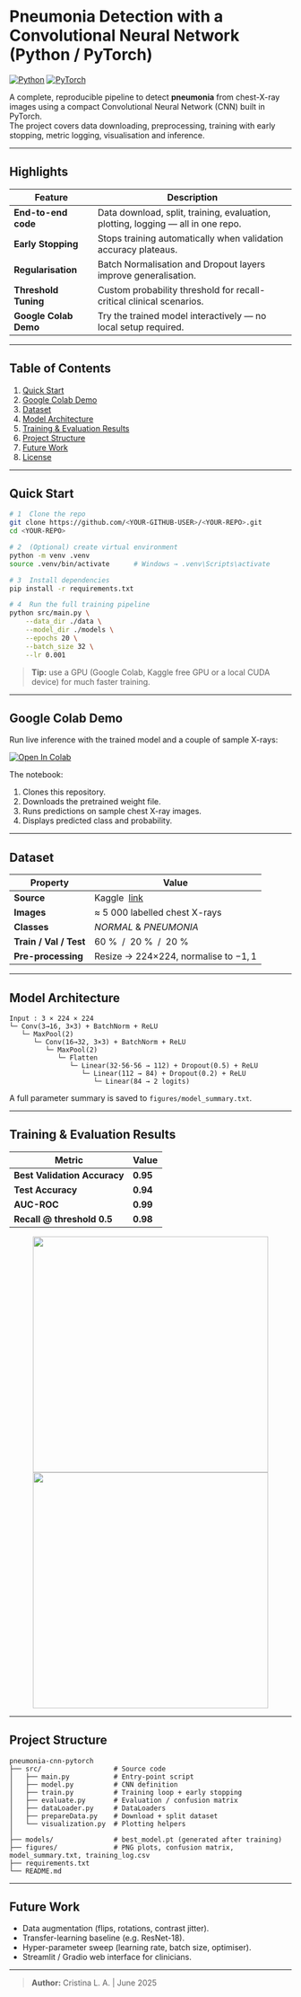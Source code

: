 # Pneumonia Detection with a Convolutional Neural Network (Python / PyTorch)

[![Python](https://img.shields.io/badge/Python-3.9%2B-blue?logo=python)](https://www.python.org/)
[![PyTorch](https://img.shields.io/badge/PyTorch-2.x-EE4C2C?logo=pytorch)](https://pytorch.org/)

A complete, reproducible pipeline to detect **pneumonia** from chest-X-ray images using a compact Convolutional Neural Network (CNN) built in PyTorch.  
The project covers data downloading, preprocessing, training with early stopping, metric logging, visualisation and inference.

---

## Highlights

| Feature | Description |
|---------|-------------|
| **End-to-end code** | Data download, split, training, evaluation, plotting, logging — all in one repo. |
| **Early Stopping** | Stops training automatically when validation accuracy plateaus. |
| **Regularisation** | Batch Normalisation and Dropout layers improve generalisation. |
| **Threshold Tuning** | Custom probability threshold for recall-critical clinical scenarios. |
| **Google Colab Demo** | Try the trained model interactively — no local setup required. |

---

## Table of Contents
1. [Quick Start](#quick-start)  
2. [Google Colab Demo](#google-colab-demo)  
3. [Dataset](#dataset)  
4. [Model Architecture](#model-architecture)  
5. [Training & Evaluation Results](#training--evaluation-results)  
6. [Project Structure](#project-structure)  
7. [Future Work](#future-work)  
8. [License](#license)  

---

## Quick Start

```bash
# 1  Clone the repo
git clone https://github.com/<YOUR-GITHUB-USER>/<YOUR-REPO>.git
cd <YOUR-REPO>

# 2  (Optional) create virtual environment
python -m venv .venv
source .venv/bin/activate      # Windows → .venv\Scripts\activate

# 3  Install dependencies
pip install -r requirements.txt

# 4  Run the full training pipeline
python src/main.py \
    --data_dir ./data \
    --model_dir ./models \
    --epochs 20 \
    --batch_size 32 \
    --lr 0.001
````

> **Tip:** use a GPU (Google Colab, Kaggle free GPU or a local CUDA device) for much faster training.

---

## Google Colab Demo

Run live inference with the trained model and a couple of sample X-rays:

[![Open In Colab](https://colab.research.google.com/assets/colab-badge.svg)](YOUR-COLAB-LINK)

The notebook:

1. Clones this repository.
2. Downloads the pretrained weight file.
3. Runs predictions on sample chest X-ray images.
4. Displays predicted class and probability.

---

## Dataset

| Property               | Value                                  |
| ---------------------- | -------------------------------------- |
| **Source**             | Kaggle  [link](YOUR-KAGGLE-LINK)       |
| **Images**             | ≈ 5 000 labelled chest X-rays          |
| **Classes**            | *NORMAL* & *PNEUMONIA*                 |
| **Train / Val / Test** | 60 %  /  20 %  /  20 %                 |
| **Pre-processing**     | Resize → 224×224, normalise to $-1, 1$ |

---

## Model Architecture

```
Input : 3 × 224 × 224
└─ Conv(3→16, 3×3) + BatchNorm + ReLU
   └─ MaxPool(2)
      └─ Conv(16→32, 3×3) + BatchNorm + ReLU
         └─ MaxPool(2)
            └─ Flatten
               └─ Linear(32·56·56 → 112) + Dropout(0.5) + ReLU
                  └─ Linear(112 → 84) + Dropout(0.2) + ReLU
                     └─ Linear(84 → 2 logits)
```

A full parameter summary is saved to `figures/model_summary.txt`.

---

## Training & Evaluation Results

| Metric                       | Value    |
| ---------------------------- | -------- |
| **Best Validation Accuracy** | **0.95** |
| **Test Accuracy**            | **0.94** |
| **AUC-ROC**                  | **0.99** |
| **Recall @ threshold 0.5**   | **0.98** |

<p align="center">
  <img src="figures/loss_accuracy_plot.png" width="420">
  <img src="figures/confusion_matrix.png"  width="420">
</p>

---

## Project Structure

```
pneumonia-cnn-pytorch
├── src/                  # Source code
│   ├── main.py           # Entry-point script
│   ├── model.py          # CNN definition
│   ├── train.py          # Training loop + early stopping
│   ├── evaluate.py       # Evaluation / confusion matrix
│   ├── dataLoader.py     # DataLoaders
│   ├── prepareData.py    # Download + split dataset
│   └── visualization.py  # Plotting helpers
│
├── models/               # best_model.pt (generated after training)
├── figures/              # PNG plots, confusion matrix, model_summary.txt, training_log.csv
├── requirements.txt
└── README.md
```

---

## Future Work

* Data augmentation (flips, rotations, contrast jitter).
* Transfer-learning baseline (e.g. ResNet-18).
* Hyper-parameter sweep (learning rate, batch size, optimiser).
* Streamlit / Gradio web interface for clinicians.


---

> **Author:** Cristina L. A.   |   June 2025
